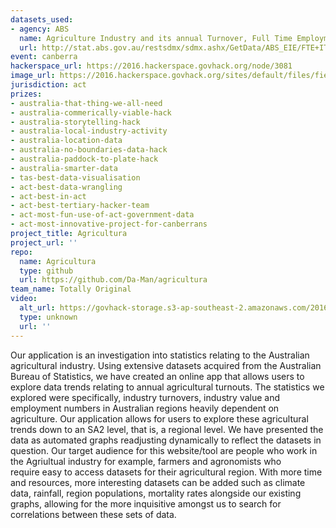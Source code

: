 ```yaml
---
datasets_used:
- agency: ABS
  name: Agriculture Industry and its annual Turnover, Full Time Employment & Industry Value
  url: http://stat.abs.gov.au/restsdmx/sdmx.ashx/GetData/ABS_EIE/FTE+ITO+IVA.01.102021057.A/ABS?startTime=2005&endTime=2014&format=compact_v2
event: canberra
hackerspace_url: https://2016.hackerspace.govhack.org/node/3081
image_url: https://2016.hackerspace.govhack.org/sites/default/files/field/image/Screen%20Shot%202016-07-31%20at%204.27.50%20PM.png
jurisdiction: act
prizes:
- australia-that-thing-we-all-need
- australia-commerically-viable-hack
- australia-storytelling-hack
- australia-local-industry-activity
- australia-location-data
- australia-no-boundaries-data-hack
- australia-paddock-to-plate-hack
- australia-smarter-data
- tas-best-data-visualisation
- act-best-data-wrangling
- act-best-in-act
- act-best-tertiary-hacker-team
- act-most-fun-use-of-act-government-data
- act-most-innovative-project-for-canberrans
project_title: Agricultura
project_url: ''
repo:
  name: Agricultura
  type: github
  url: https://github.com/Da-Man/agricultura
team_name: Totally Original
video:
  alt_url: https://govhack-storage.s3-ap-southeast-2.amazonaws.com/2016/final_vid.mov
  type: unknown
  url: ''
---
```


Our application is an investigation into statistics relating to the Australian agricultural industry. Using extensive datasets acquired from the Australian Bureau of Statistics, we have created an online app that allows users to explore data trends relating to annual agricultural turnouts. The statistics we explored were specifically, industry turnovers, industry value and employment numbers in Australian regions heavily dependent on agriculture. Our application allows for users to explore these agricultural trends down to an SA2 level, that is, a regional level. We have presented the data as automated graphs readjusting dynamically to reflect the datasets in question. Our target audience for this website/tool are people who work in the Agriultual industry for example, farmers and agronomists who require easy to access datasets for their agricultural region. With more time and resources, more interesting datasets can be added such as climate data, rainfall, region populations, mortality rates alongside our existing graphs, allowing for the more inquisitive amongst us to search for correlations between these sets of data.